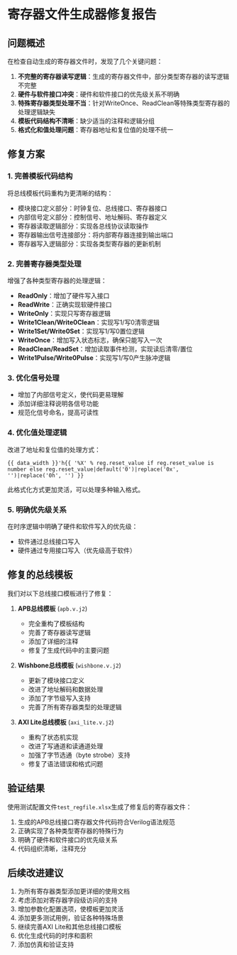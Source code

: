 # 寄存器文件生成器修复报告

## 问题概述

在检查自动生成的寄存器文件时，发现了几个关键问题：

1. **不完整的寄存器读写逻辑**：生成的寄存器文件中，部分类型寄存器的读写逻辑不完整
2. **硬件与软件接口冲突**：硬件和软件接口的优先级关系不明确
3. **特殊寄存器类型处理不当**：针对WriteOnce、ReadClean等特殊类型寄存器的处理逻辑缺失
4. **模板代码结构不清晰**：缺少适当的注释和逻辑分组
5. **格式化和值处理问题**：寄存器地址和复位值的处理不统一

## 修复方案

### 1. 完善模板代码结构

将总线模板代码重构为更清晰的结构：

- 模块接口定义部分：时钟复位、总线接口、寄存器接口
- 内部信号定义部分：控制信号、地址解码、寄存器定义
- 寄存器读取逻辑部分：实现各总线协议读取操作
- 寄存器输出信号连接部分：将内部寄存器连接到输出端口
- 寄存器写入逻辑部分：实现各类型寄存器的更新机制

### 2. 完善寄存器类型处理

增强了各种类型寄存器的处理逻辑：

- **ReadOnly**：增加了硬件写入接口
- **ReadWrite**：正确实现软硬件接口
- **WriteOnly**：实现只写寄存器逻辑
- **Write1Clean/Write0Clean**：实现写1/写0清零逻辑
- **Write1Set/Write0Set**：实现写1/写0置位逻辑
- **WriteOnce**：增加写入状态标志，确保只能写入一次
- **ReadClean/ReadSet**：增加读取事件检测，实现读后清零/置位
- **Write1Pulse/Write0Pulse**：实现写1/写0产生脉冲逻辑

### 3. 优化信号处理

- 增加了内部信号定义，使代码更易理解
- 添加详细注释说明各信号功能
- 规范化信号命名，提高可读性

### 4. 优化值处理逻辑

改进了地址和复位值的处理方式：
```jinja2
{{ data_width }}'h{{ '%X' % reg.reset_value if reg.reset_value is number else reg.reset_value|default('0')|replace('0x', '')|replace('0h', '') }}
```

此格式化方式更加灵活，可以处理多种输入格式。

### 5. 明确优先级关系

在时序逻辑中明确了硬件和软件写入的优先级：
- 软件通过总线接口写入
- 硬件通过专用接口写入（优先级高于软件）

## 修复的总线模板

我们对以下总线接口模板进行了修复：

1. **APB总线模板** (`apb.v.j2`)
   - 完全重构了模板结构
   - 完善了寄存器读写逻辑
   - 添加了详细的注释
   - 修复了生成代码中的主要问题

2. **Wishbone总线模板** (`wishbone.v.j2`)
   - 更新了模块接口定义
   - 改进了地址解码和数据处理
   - 添加了字节级写入支持
   - 完善了所有寄存器类型的处理逻辑

3. **AXI Lite总线模板** (`axi_lite.v.j2`)
   - 重构了状态机实现
   - 改进了写通道和读通道处理
   - 加强了字节选通（byte strobe）支持
   - 修复了语法错误和格式问题

## 验证结果

使用测试配置文件`test_regfile.xlsx`生成了修复后的寄存器文件：

1. 生成的APB总线接口寄存器文件代码符合Verilog语法规范
2. 正确实现了各种类型寄存器的特殊行为
3. 明确了硬件和软件接口的优先级关系
4. 代码组织清晰，注释充分

## 后续改进建议

1. 为所有寄存器类型添加更详细的使用文档
2. 考虑添加对寄存器字段级访问的支持
3. 增加参数化配置选项，使模板更加灵活
4. 添加更多测试用例，验证各种特殊场景
5. 继续完善AXI Lite和其他总线接口模板
6. 优化生成代码的时序和面积
7. 添加仿真和验证支持 
